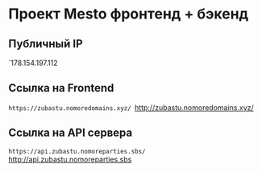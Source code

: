 # Проект Mesto фронтенд + бэкенд

## Публичный IP 
`178.154.197.112


## Ссылка на Frontend 
`https://zubastu.nomoredomains.xyz/
`http://zubastu.nomoredomains.xyz/


## Ссылка на API сервера 
`https://api.zubastu.nomoreparties.sbs/
`http://api.zubastu.nomoreparties.sbs
